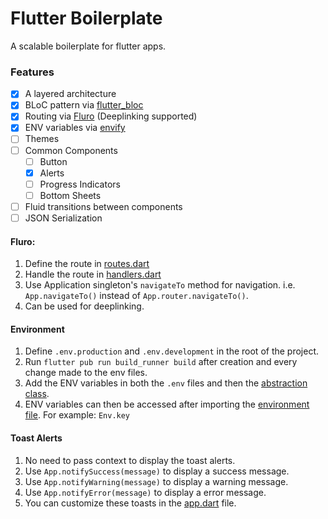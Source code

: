 # Flutter Boilerplate

A scalable boilerplate for flutter apps.

### Features

- [x] A layered architecture
- [x] BLoC pattern via [flutter_bloc](https://pub.dev/packages/flutter_bloc)
- [x] Routing via [Fluro](https://pub.dev/packages/fluro) (Deeplinking supported)
- [x] ENV variables via [envify](https://pub.dev/packages/envify)
- [ ] Themes
- [ ] Common Components
  - [ ] Button
  - [x] Alerts
  - [ ] Progress Indicators
  - [ ] Bottom Sheets
- [ ] Fluid transitions between components
- [ ] JSON Serialization

#### Fluro:

1. Define the route in [routes.dart](lib/config/routes/routes.dart)
2. Handle the route in [handlers.dart](lib/config/routes/route_handlers.dart)
3. Use Application singleton's `navigateTo` method for navigation.
   i.e. `App.navigateTo()` instead of `App.router.navigateTo()`.
4. Can be used for deeplinking.

#### Environment

1. Define `.env.production` and `.env.development` in the root of the project.
2. Run `flutter pub run build_runner build` after creation and every change made to the env files.
3. Add the ENV variables in both the `.env` files and then the [abstraction class](lib/config/environment.dart).
4. ENV variables can then be accessed after importing the [environment file](lib/config/environment.dart).
   For example: `Env.key`

#### Toast Alerts
1. No need to pass context to display the toast alerts. 
2. Use `App.notifySuccess(message)` to display a success message.
3. Use `App.notifyWarning(message)` to display a warning message.
4. Use `App.notifyError(message)` to display a error message.
5. You can customize these toasts in the [app.dart](lib/config/app.dart) file. 
